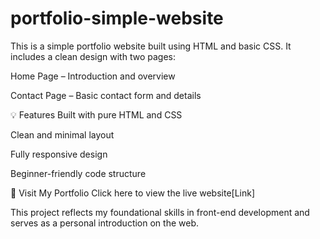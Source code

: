 # portfolio-simple-website
This is a simple portfolio website built using HTML and basic CSS. It includes a clean design with two pages:

Home Page – Introduction and overview

Contact Page – Basic contact form and details

💡 Features
Built with pure HTML and CSS

Clean and minimal layout

Fully responsive design

Beginner-friendly code structure

🔗 Visit My Portfolio
Click here to view the live website[Link]

This project reflects my foundational skills in front-end development and serves as a personal introduction on the web.



